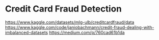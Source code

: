 # Credit Card Fraud Detection


https://www.kaggle.com/datasets/mlg-ulb/creditcardfraud/data
https://www.kaggle.com/code/janiobachmann/credit-fraud-dealing-with-imbalanced-datasets
https://medium.com/p/760cad61b1da
